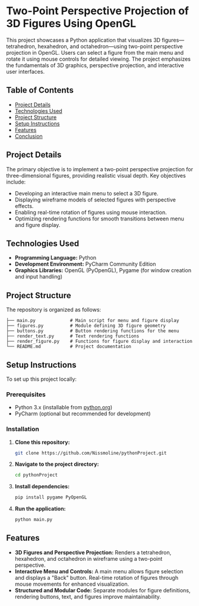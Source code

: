 # Two-Point Perspective Projection of 3D Figures Using OpenGL

This project showcases a Python application that visualizes 3D figures—tetrahedron, hexahedron, and octahedron—using two-point perspective projection in OpenGL. Users can select a figure from the main menu and rotate it using mouse controls for detailed viewing. The project emphasizes the fundamentals of 3D graphics, perspective projection, and interactive user interfaces.

## Table of Contents

- [Project Details](#project-details)
- [Technologies Used](#technologies-used)
- [Project Structure](#project-structure)
- [Setup Instructions](#setup-instructions)
- [Features](#features)
- [Conclusion](#conclusion)

## Project Details

The primary objective is to implement a two-point perspective projection for three-dimensional figures, providing realistic visual depth. Key objectives include:

- Developing an interactive main menu to select a 3D figure.
- Displaying wireframe models of selected figures with perspective effects.
- Enabling real-time rotation of figures using mouse interaction.
- Optimizing rendering functions for smooth transitions between menu and figure display.

## Technologies Used

- **Programming Language:** Python
- **Development Environment:** PyCharm Community Edition
- **Graphics Libraries:** OpenGL (PyOpenGL), Pygame (for window creation and input handling)

## Project Structure

The repository is organized as follows:

```
├── main.py             # Main script for menu and figure display
├── figures.py          # Module defining 3D figure geometry
├── buttons.py          # Button rendering functions for the menu
├── render_text.py      # Text rendering functions
├── render_figure.py    # Functions for figure display and interaction
└── README.md           # Project documentation
```

## Setup Instructions

To set up this project locally:

### Prerequisites

- Python 3.x (installable from [python.org](https://www.python.org))
- PyCharm (optional but recommended for development)

### Installation

1. **Clone this repository:**
   ```bash
   git clone https://github.com/Nissmoline/pythonProject.git
   ```
2. **Navigate to the project directory:**
   ```bash
   cd pythonProject
   ```
3. **Install dependencies:**
   ```bash
   pip install pygame PyOpenGL
   ```
4. **Run the application:**
   ```bash
   python main.py
   ```

## Features

- **3D Figures and Perspective Projection:** Renders a tetrahedron, hexahedron, and octahedron in wireframe using a two-point perspective.
- **Interactive Menu and Controls:** A main menu allows figure selection and displays a "Back" button. Real-time rotation of figures through mouse movements for enhanced visualization.
- **Structured and Modular Code:** Separate modules for figure definitions, rendering buttons, text, and figures improve maintainability.

